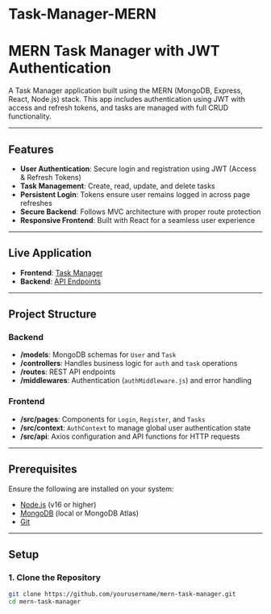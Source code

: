 ﻿# Task-Manager-MERN
# MERN Task Manager with JWT Authentication  

A Task Manager application built using the MERN (MongoDB, Express, React, Node.js) stack. This app includes authentication using JWT with access and refresh tokens, and tasks are managed with full CRUD functionality.

---

## Features  

- **User Authentication**: Secure login and registration using JWT (Access & Refresh Tokens)  
- **Task Management**: Create, read, update, and delete tasks  
- **Persistent Login**: Tokens ensure user remains logged in across page refreshes  
- **Secure Backend**: Follows MVC architecture with proper route protection  
- **Responsive Frontend**: Built with React for a seamless user experience  

---

## Live Application  

- **Frontend**: [Task Manager](https://task-manager-mern-bice.vercel.app/)  
- **Backend**: [API Endpoints](https://mern-task-manager-backend.onrender.com/)  

---

## Project Structure  

### Backend  

- **/models**: MongoDB schemas for `User` and `Task`  
- **/controllers**: Handles business logic for `auth` and `task` operations  
- **/routes**: REST API endpoints  
- **/middlewares**: Authentication (`authMiddleware.js`) and error handling  

### Frontend  

- **/src/pages**: Components for `Login`, `Register`, and `Tasks`  
- **/src/context**: `AuthContext` to manage global user authentication state  
- **/src/api**: Axios configuration and API functions for HTTP requests  

---

## Prerequisites  

Ensure the following are installed on your system:  

- [Node.js](https://nodejs.org/) (v16 or higher)  
- [MongoDB](https://www.mongodb.com/) (local or MongoDB Atlas)  
- [Git](https://git-scm.com/)  

---

## Setup  

### 1. Clone the Repository  

```bash  
git clone https://github.com/yourusername/mern-task-manager.git  
cd mern-task-manager  
